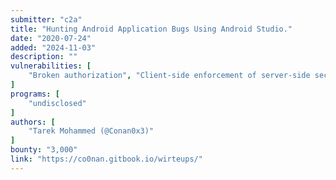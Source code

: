 ```yaml
---
submitter: "c2a"
title: "Hunting Android Application Bugs Using Android Studio."
date: "2020-07-24"
added: "2024-11-03"
description: ""
vulnerabilities: [
    "Broken authorization", "Client-side enforcement of server-side security", "Information disclosure"
]
programs: [
    "undisclosed"
]
authors: [
    "Tarek Mohammed (@Conan0x3)"
]
bounty: "3,000"
link: "https://co0nan.gitbook.io/wirteups/"
---
```




